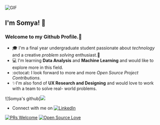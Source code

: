 
  <img align="center" alt="GIF" src="https://media3.giphy.com/media/26u4nJPf0JtQPdStq/giphy.gif" />
  
## I'm Somya! :woman:

### Welcome to my Github Profile.🤩

- 🎓 I'm a final year undergraduate student passionate about *technology* and a creative *problem solving* enthusiast.🚀
- 💻 I'm learning **Data Analysis** and **Machine Learning** and would like to explore more in this field.
- :octocat: I look forward to more and more *Open Source Project Contributions*. 
- ✨I'm also fond of **UX Research and Designing** and would love to work with a team to solve real- world problems.



![Somya's github]<img src="https://github-readme-stats.vercel.app/api?username=somya1212&&show_icons=true&title_color=ffffff&icon_color=bb2acf&text_color=daf7dc&bg_color=151515">

- Connect with me on [![LinkedIn](https://img.shields.io/static/v1.svg?label=Connect&message=@somyasbharti&color=grey&logo=linkedin&labelColor=blue&style=social)](https://www.linkedin.com/in/somyasbharti/)


[![PRs Welcome](https://img.shields.io/badge/PRs-welcome-brightgreen.svg?style=flat&logo=github)](https://github.com/somya1212/)  [![Open Source Love](https://badges.frapsoft.com/os/v2/open-source.svg?v=103)](https://github.com/somya1212/)
